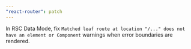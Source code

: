 ```yaml
---
"react-router": patch
---
```


In RSC Data Mode, fix `Matched leaf route at location "/..." does not have an element or Component` warnings when error boundaries are rendered.

